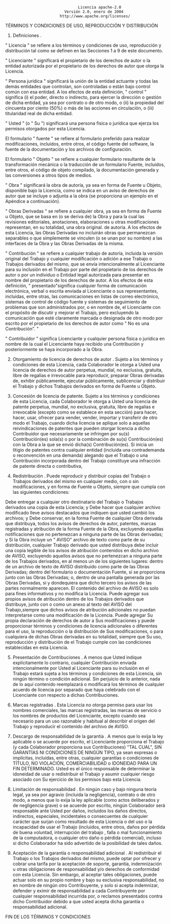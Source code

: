                                     Licencia apache-2.0
                              Versión 2.0, enero de 2004
                            http://www.apache.org/licenses/

TÉRMINOS Y CONDICIONES DE USO, REPRODUCCIÓN Y DISTRIBUCIÓN

1. Definiciones .

" Licencia " se refiere a los términos y condiciones de uso, reproducción y distribución tal como se definen en las Secciones 1 a 9 de este documento.

" Licenciante " significará el propietario de los derechos de autor o la entidad autorizada por el propietario de los derechos de autor que otorga la Licencia.

" Persona jurídica " significará la unión de la entidad actuante y todas las demás entidades que controlan, son controladas o están bajo control común con esa entidad. A los efectos de esta definición, " control " significa (i) el poder, directo o indirecto, para ejercer la dirección o gestión de dicha entidad, ya sea por contrato o de otro modo, o (ii) la propiedad del cincuenta por ciento (50%) o más de las acciones en circulación, o (iii) titularidad real de dicha entidad.

" Usted " (o " Su ") significará una persona física o jurídica que ejerza los permisos otorgados por esta Licencia.

El formulario " fuente " se refiere al formulario preferido para realizar modificaciones, incluidos, entre otros, el código fuente del software, la fuente de la documentación y los archivos de configuración.

El formulario " Objeto " se refiere a cualquier formulario resultante de la transformación mecánica o la traducción de un formulario Fuente, incluidos, entre otros, el código de objeto compilado, la documentación generada y las conversiones a otros tipos de medios.

" Obra " significará la obra de autoría, ya sea en forma de Fuente u Objeto, disponible bajo la Licencia, como se indica en un aviso de derechos de autor que se incluye o adjunta a la obra (se proporciona un ejemplo en el Apéndice a continuación).

" Obras Derivadas " se refiere a cualquier obra, ya sea en forma de Fuente u Objeto, que se basa en (o se deriva de) la Obra y para la cual las revisiones editoriales, anotaciones, elaboraciones u otras modificaciones representan, en su totalidad, una obra original. de autoría. A los efectos de esta Licencia, las Obras Derivadas no incluirán obras que permanezcan separables o que simplemente se vinculen (o se unan por su nombre) a las interfaces de la Obra y las Obras Derivadas de la misma.

" Contribución " se refiere a cualquier trabajo de autoría, incluida la versión original del Trabajo y cualquier modificación o adición a ese Trabajo o Trabajos derivados del mismo, que se envía intencionalmente al Licenciante para su inclusión en el Trabajo por parte del propietario de los derechos de autor o por un individuo o Entidad legal autorizada para presentar en nombre del propietario de los derechos de autor. A los efectos de esta definición, " presentado"significa cualquier forma de comunicación electrónica, verbal o escrita enviada al Licenciante o sus representantes, incluidas, entre otras, las comunicaciones en listas de correo electrónico, sistemas de control de código fuente y sistemas de seguimiento de problemas que son administrados por, o en nombre de, el Licenciante con el propósito de discutir y mejorar el Trabajo, pero excluyendo la comunicación que esté claramente marcada o designada de otro modo por escrito por el propietario de los derechos de autor como " No es una Contribución". "

" Contribuidor " significa Licenciante y cualquier persona física o jurídica en nombre de la cual el Licenciante haya recibido una Contribución y posteriormente se haya incorporado a la Obra.

2. Otorgamiento de licencia de derechos de autor . Sujeto a los términos y condiciones de esta Licencia, cada Colaborador le otorga a Usted una licencia de derechos de autor perpetua, mundial, no exclusiva, gratuita, libre de regalías e irrevocable para reproducir, preparar Obras derivadas de, exhibir públicamente, ejecutar públicamente, sublicenciar y distribuir el Trabajo y dichos Trabajos derivados en forma de Fuente u Objeto.

3. Concesión de licencia de patente. Sujeto a los términos y condiciones de esta Licencia, cada Colaborador le otorga a Usted una licencia de patente perpetua, mundial, no exclusiva, gratuita, libre de regalías e irrevocable (excepto como se establece en esta sección) para hacer, hacer, usar, ofrecer para vender, vender, importar y transferir de otro modo el Trabajo, cuando dicha licencia se aplique solo a aquellas reivindicaciones de patentes que pueden otorgar licencia a dicho Contribuidor que necesariamente se infringen por su(s) Contribución(es) sola(s) o por la combinación de su(s) Contribución(es) con la Obra a la que se envió dicha(s) Contribución(es). Si inicia un litigio de patentes contra cualquier entidad (incluida una contrademanda o reconvención en una demanda) alegando que el Trabajo o una Contribución incorporada dentro del Trabajo constituye una infracción de patente directa o contributiva,

4. Redistribución . Puede reproducir y distribuir copias del Trabajo o Trabajos derivados del mismo en cualquier medio, con o sin modificaciones, y en forma de Fuente u Objeto, siempre que cumpla con las siguientes condiciones:

Debe entregar a cualquier otro destinatario del Trabajo o Trabajos derivados una copia de esta Licencia; y
Debe hacer que cualquier archivo modificado lleve avisos destacados que indiquen que usted cambió los archivos; y
Debe conservar, en la forma Fuente de cualquier Obra derivada que distribuya, todos los avisos de derechos de autor, patentes, marcas registradas y atribución de la forma Fuente de la Obra, excluyendo aquellas notificaciones que no pertenezcan a ninguna parte de las Obras derivadas; y
Si la Obra incluye un " AVISO" archivo de texto como parte de su distribución, cualquier Trabajo derivado que usted distribuya debe incluir una copia legible de los avisos de atribución contenidos en dicho archivo de AVISO, excluyendo aquellos avisos que no pertenezcan a ninguna parte de los Trabajos derivados, en al menos un de los siguientes lugares: dentro de un archivo de texto de AVISO distribuido como parte de las Obras Derivadas; dentro del formulario o documentación Fuente, si se proporciona junto con las Obras Derivadas; o, dentro de una pantalla generada por las Obras Derivadas, si y dondequiera que dicho tercero los avisos de las partes normalmente aparecen. El contenido del archivo de AVISO es solo para fines informativos y no modifica la Licencia. Puede agregar sus propios avisos de atribución dentro de los Trabajos derivados que distribuye, junto con o como un anexo al texto del AVISO del Trabajo,siempre que dichos avisos de atribución adicionales no puedan interpretarse como una modificación de la Licencia.
Puede agregar Su propia declaración de derechos de autor a Sus modificaciones y puede proporcionar términos y condiciones de licencia adicionales o diferentes para el uso, la reproducción o la distribución de Sus modificaciones, o para cualquiera de dichas Obras derivadas en su totalidad, siempre que Su uso, reproducción y distribución de el Trabajo cumple con las condiciones establecidas en esta Licencia.

5. Presentación de Contribuciones . A menos que Usted indique explícitamente lo contrario, cualquier Contribución enviada intencionalmente por Usted al Licenciante para su inclusión en el Trabajo estará sujeta a los términos y condiciones de esta Licencia, sin ningún término o condición adicional. Sin perjuicio de lo anterior, nada de lo aquí contenido reemplazará o modificará los términos de cualquier acuerdo de licencia por separado que haya celebrado con el Licenciante con respecto a dichas Contribuciones.

6. Marcas registradas . Esta Licencia no otorga permiso para usar los nombres comerciales, las marcas registradas, las marcas de servicio o los nombres de productos del Licenciante, excepto cuando sea necesario para un uso razonable y habitual al describir el origen del Trabajo y reproducir el contenido del archivo de AVISO.

7. Descargo de responsabilidad de la garantía . A menos que lo exija la ley aplicable o se acuerde por escrito, el Licenciante proporciona el Trabajo (y cada Colaborador proporciona sus Contribuciones) "TAL CUAL", SIN GARANTÍAS NI CONDICIONES DE NINGÚN TIPO, ya sean expresas o implícitas, incluidas, entre otras, cualquier garantías o condiciones de TÍTULO, NO VIOLACIÓN, COMERCIABILIDAD o IDONEIDAD PARA UN FIN DETERMINADO. Usted es el único responsable de determinar la idoneidad de usar o redistribuir el Trabajo y asumir cualquier riesgo asociado con Su ejercicio de los permisos bajo esta Licencia.

8. Limitación de responsabilidad . En ningún caso y bajo ninguna teoría legal, ya sea por agravio (incluida la negligencia), contrato o de otro modo, a menos que lo exija la ley aplicable (como actos deliberados y de negligencia grave) o se acuerde por escrito, ningún Colaborador será responsable ante Usted por daños, incluidos los daños directos, indirectos, especiales, incidentales o consecuentes de cualquier carácter que surjan como resultado de esta Licencia o del uso o la incapacidad de usar el Trabajo (incluidos, entre otros, daños por pérdida de buena voluntad, interrupción del trabajo , falla o mal funcionamiento de la computadora, o cualquier otro daño o pérdida comercial), incluso si dicho Colaborador ha sido advertido de la posibilidad de tales daños.

9. Aceptación de la garantía o responsabilidad adicional . Al redistribuir el Trabajo o los Trabajos derivados del mismo, puede optar por ofrecer y cobrar una tarifa por la aceptación de soporte, garantía, indemnización u otras obligaciones de responsabilidad y/o derechos de conformidad con esta Licencia. Sin embargo, al aceptar tales obligaciones, puede actuar solo en su propio nombre y bajo su exclusiva responsabilidad, no en nombre de ningún otro Contribuyente, y solo si acepta indemnizar, defender y eximir de responsabilidad a cada Contribuyente por cualquier responsabilidad incurrida por, o reclamos presentados contra dicho Contribuidor debido a que usted acepta dicha garantía o responsabilidad adicional.

FIN DE LOS TÉRMINOS Y CONDICIONES